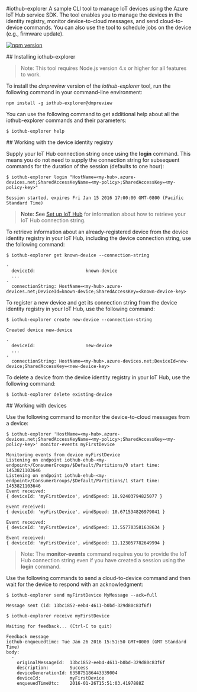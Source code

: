 #iothub-explorer
A sample CLI tool to manage IoT devices using the Azure IoT Hub service SDK. The tool enables you to manage the devices in the identity registry, monitor device-to-cloud messages, and send cloud-to-device commands. You can also use the tool to schedule jobs on the device (e.g., firmware update).

[![npm version](https://badge.fury.io/js/iothub-explorer.svg)](https://badge.fury.io/js/iothub-explorer)

<a name="install"/>
## Installing iothub-explorer

> Note: This tool requires Node.js version 4.x or higher for all features to work.

To install the *dmpreview* version of the *iothub-explorer* tool, run the following command in your command-line environment:

```
npm install -g iothub-explorer@dmpreview
```

You can use the following command to get additional help about all the iothub-explorer commands and their parameters:

```shell
$ iothub-explorer help
```

<a name="identityregistry"/>
## Working with the device identity registry

Supply your IoT Hub connection string once using the **login** command. This means you do not need to supply the connection string for subsequent commands for the duration of the session (defaults to one hour):

```shell
$ iothub-explorer login "HostName=<my-hub>.azure-devices.net;SharedAccessKeyName=<my-policy>;SharedAccessKey=<my-policy-key>"

Session started, expires Fri Jan 15 2016 17:00:00 GMT-0800 (Pacific Standard Time)
```

> Note: See [Set up IoT Hub](../../doc/setup_iothub.md) for information about how to retrieve your IoT Hub connection string.

To retrieve information about an already-registered device from the device identity registry in your IoT Hub, including the device connection string, use the following command:

```shell
$ iothub-explorer get known-device --connection-string

-
  deviceId:                   known-device
  ...
-
  connectionString: HostName=<my-hub>.azure-devices.net;DeviceId=known-device;SharedAccessKey=<known-device-key>
```

To register a new device and get its connection string from the device identity registry in your IoT Hub, use the following command:

```shell
$ iothub-explorer create new-device --connection-string

Created device new-device

-
  deviceId:                   new-device
  ...
-
  connectionString: HostName=<my-hub>.azure-devices.net;DeviceId=new-device;SharedAccessKey=<new-device-key>
```

To delete a device from the device identity registry in your IoT Hub, use the following command:

```shell
$ iothub-explorer delete existing-device
```

<a name="devices"/>
## Working with devices

Use the following command to monitor the device-to-cloud messages from a device:

```shell
$ iothub-explorer 'HostName=<my-hub>.azure-devices.net;SharedAccessKeyName=<my-policy>;SharedAccessKey=<my-policy-key>' monitor-events myFirstDevice              

Monitoring events from device myFirstDevice
Listening on endpoint iothub-ehub-<my-endpoint>/ConsumerGroups/$Default/Partitions/0 start time: 1453821103646
Listening on endpoint iothub-ehub-<my-endpoint>/ConsumerGroups/$Default/Partitions/1 start time: 1453821103646
Event received: 
{ deviceId: 'myFirstDevice', windSpeed: 10.92403794825077 }

Event received: 
{ deviceId: 'myFirstDevice', windSpeed: 10.671534826979041 }

Event received: 
{ deviceId: 'myFirstDevice', windSpeed: 13.557703581638634 }

Event received: 
{ deviceId: 'myFirstDevice', windSpeed: 11.123057782649994 }
```

> Note: The **monitor-events** command requires you to provide the IoT Hub connection string even if you have created a session using the **login** command.

Use the following commands to send a cloud-to-device command and then wait for the device to respond with an acknowledgment:

```shell
$ iothub-explorer send myFirstDevice MyMessage --ack=full

Message sent (id: 13bc1852-eeb4-4611-b0bd-329d80c83f6f)

$ iothub-explorer receive myFirstDevice

Waiting for feedback... (Ctrl-C to quit)

Feedback message
iothub-enqueuedtime: Tue Jan 26 2016 15:51:50 GMT+0000 (GMT Standard Time)
body:
  -
    originalMessageId:  13bc1852-eeb4-4611-b0bd-329d80c83f6f
    description:        Success
    deviceGenerationId: 635875186443339004
    deviceId:           myFirstDevice
    enqueuedTimeUtc:    2016-01-26T15:51:03.4197888Z
```
